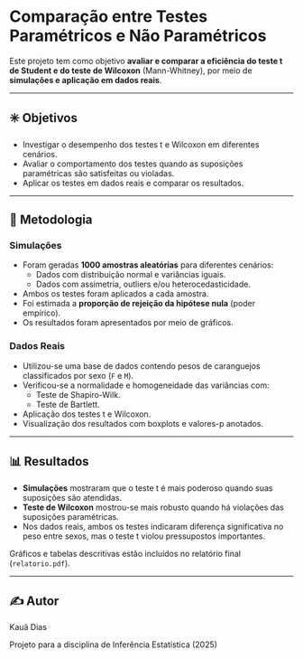 # Comparação entre Testes Paramétricos e Não Paramétricos

Este projeto tem como objetivo **avaliar e comparar a eficiência do teste t de Student e do teste de Wilcoxon** (Mann-Whitney), por meio de **simulações e aplicação em dados reais**.

---

## ✳️ Objetivos

- Investigar o desempenho dos testes t e Wilcoxon em diferentes cenários.
- Avaliar o comportamento dos testes quando as suposições paramétricas são satisfeitas ou violadas.
- Aplicar os testes em dados reais e comparar os resultados.

---

## 🧪 Metodologia

### Simulações

- Foram geradas **1000 amostras aleatórias** para diferentes cenários:
  - Dados com distribuição normal e variâncias iguais.
  - Dados com assimetria, outliers e/ou heterocedasticidade.
- Ambos os testes foram aplicados a cada amostra.
- Foi estimada a **proporção de rejeição da hipótese nula** (poder empírico).
- Os resultados foram apresentados por meio de gráficos.

### Dados Reais

- Utilizou-se uma base de dados contendo pesos de caranguejos classificados por sexo (`F` e `M`).
- Verificou-se a normalidade e homogeneidade das variâncias com:
  - Teste de Shapiro-Wilk.
  - Teste de Bartlett.
- Aplicação dos testes t e Wilcoxon.
- Visualização dos resultados com boxplots e valores-p anotados.

---

## 📊 Resultados

- **Simulações** mostraram que o teste t é mais poderoso quando suas suposições são atendidas.
- **Teste de Wilcoxon** mostrou-se mais robusto quando há violações das suposições paramétricas.
- Nos dados reais, ambos os testes indicaram diferença significativa no peso entre sexos, mas o teste t violou pressupostos importantes.

Gráficos e tabelas descritivas estão incluídos no relatório final (`relatorio.pdf`).

---

## ✍️ Autor
Kauã Dias

Projeto para a disciplina de Inferência Estatística (2025)